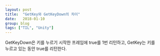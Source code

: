 ```yaml
---
layout: post
title:  "GetKey와 GetKeyDown의 차이"
date:   2018-01-10
group: blog
tags: ["TIL", "Unity"]
---
```


GetKeyDown은 키를 누르기 시작한 프레임에 true를 1번 리턴하고,
GetKey는 키를 누르고 있는 동안 true를 리턴한다.
